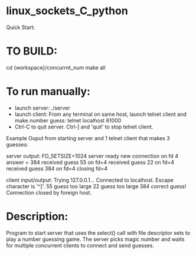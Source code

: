# linux_sockets_C_python

Quick Start:

TO BUILD:
========
cd {workspace}/concurrnt_num
make all

To run manually:
==================
- launch server:
  ./server
- launch client: From any terminal on same host, launch telnet client and make number guess:
  telnet localhost 61000
- Ctrl-C to quit server. Ctrl-] and 'quit' to stop telnet client.

Example Ouput from starting server and 1 telnet client that makes 3 guesses:

server output:
FD_SETSIZE=1024
server ready
new connection on fd 4
answer = 384
received guess 55 on fd=4
received guess 22 on fd=4
received guess 384 on fd=4
closing fd=4

client input/output:
Trying 127.0.0.1...
Connected to localhost.
Escape character is '^]'.
55
guess too large
22
guess too large
384
correct guess!
Connection closed by foreign host.

Description:
====================
Program to start server that uses the select() call with file descriptor sets
to play a number guessing game.
The server picks magic number and waits for multiple concurrent clients to connect and send guesses.


